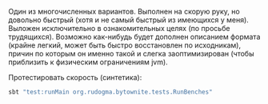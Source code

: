 

Один из многочисленных вариантов. Выполнен на скорую руку, но довольно быстрый (хотя и не самый быстрый из имеющихся у меня). Выложен исключительно в ознакомительных целях (по просьбе трудящихся).
Возможно как-нибудь будет дополнен описанием формата (крайне легкий, может быть быстро восстановлен по исходникам), причин по которым он именно такой и слегка заоптимизирован (чтобы приблизить к физическим ограничениям jvm).

Протестировать скорость (синтетика):
```scala
sbt "test:runMain org.rudogma.bytownite.tests.RunBenches"
```